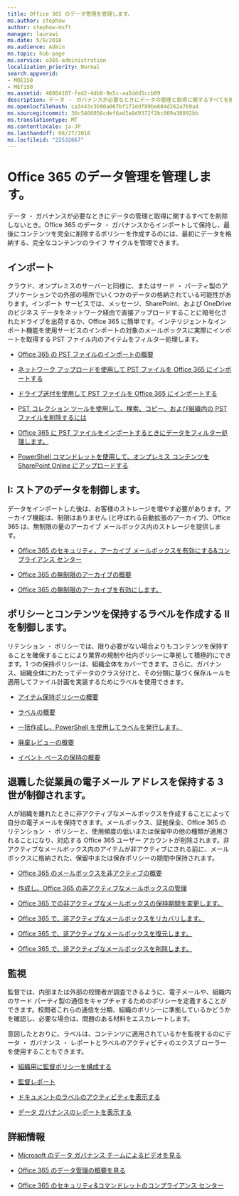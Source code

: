 ```yaml
---
title: Office 365 のデータ管理を管理します。
ms.author: stephow
author: stephow-msft
manager: laurawi
ms.date: 5/9/2018
ms.audience: Admin
ms.topic: hub-page
ms.service: o365-administration
localization_priority: Normal
search.appverid:
- MOE150
- MET150
ms.assetid: 48064107-fed2-4db0-9e5c-aa5ddd5ccb09
description: データ ・ ガバナンスが必要なときにデータの管理と取得に関するすべてを削除しないとき。Office 365 のデータ ・ ガバナンスからインポートして保持し、最後にコンテンツを完全に削除するポリシーを作成するのには、最初にデータを格納する、完全なコンテンツのライフ サイクルを管理できます。
ms.openlocfilehash: ca3443c3b90a067bf171ddf89be604d262a7b9a4
ms.sourcegitcommit: 36c5466056cdef6ad2a8d9372f2bc009a30892bb
ms.translationtype: MT
ms.contentlocale: ja-JP
ms.lasthandoff: 08/27/2018
ms.locfileid: "22532667"
---
```

# <a name="manage-data-governance-in-office-365"></a>Office 365 のデータ管理を管理します。

データ ・ ガバナンスが必要なときにデータの管理と取得に関するすべてを削除しないとき。Office 365 のデータ ・ ガバナンスからインポートして保持し、最後にコンテンツを完全に削除するポリシーを作成するのには、最初にデータを格納する、完全なコンテンツのライフ サイクルを管理できます。
  
## <a name="import"></a>インポート

クラウド、オンプレミスのサーバーと同様に、またはサード ・ パーティ製のアプリケーションでの外部の場所でいくつかのデータの格納されている可能性があります。インポート サービスでは、メッセージ、SharePoint、および OneDrive のビジネス データをネットワーク経由で直接アップロードすることに暗号化されたドライブを出荷するか、Office 365 に簡単です。インテリジェントなインポート機能を使用サービスのインポートの対象のメールボックスに実際にインポートを取得する PST ファイル内のアイテムをフィルター処理します。 
  
- [Office 365 の PST ファイルのインポートの概要](https://support.office.com/article/ba688e0a-0fcb-4bd7-8e57-2b669564ea84)
    
- [ネットワーク アップロードを使用して PST ファイルを Office 365 にインポートする](use-network-upload-to-import-pst-files.md)
    
- [ドライブ送付を使用して PST ファイルを Office 365 にインポートする](use-drive-shipping-to-import-pst-files-to-office-365.md)
    
- [PST コレクション ツールを使用して、検索、コピー、および組織内の PST ファイルを削除するには](find-copy-and-delete-pst-files-in-your-organization.md)
    
- [Office 365 に PST ファイルをインポートするときにデータをフィルター処理します。](filter-data-when-importing-pst-files.md)
    
- [PowerShell コマンドレットを使用して、オンプレミス コンテンツを SharePoint Online にアップロードする](https://support.office.com/article/555049c6-15ef-45a6-9a1f-a1ef673b867c)
    
## <a name="govern-i-store-data"></a>I: ストアのデータを制御します。

データをインポートした後は、お客様のストレージを増やす必要があります。アーカイブ機能は、制限はありません (と呼ばれる自動拡張のアーカイブ)、Office 365 は、無制限の量のアーカイブ メールボックス内のストレージを提供します。
  
- [Office 365 のセキュリティ、アーカイブ メールボックスを有効にする&amp;コンプライアンス センター](enable-archive-mailboxes.md)

- [Office 365 の無制限のアーカイブの概要](unlimited-archiving.md)
    
- [Office 365 の無制限のアーカイブを有効にします。](enable-unlimited-archiving.md)
    

    
## <a name="govern-ii-create-policies-and-labels-to-retain-content"></a>ポリシーとコンテンツを保持するラベルを作成する II を制御します。

リテンション ・ ポリシーでは、限り必要がない場合よりもコンテンツを保持することを確保することにより業界の規制や社内ポリシーに準拠して積極的にできます。1 つの保持ポリシーは、組織全体をカバーできます。さらに、ガバナンス、組織全体にわたってデータのクラス分けと、その分類に基づく保存ルールを適用してファイル計画を実装するためにラベルを使用できます。
  
- [アイテム保持ポリシーの概要](retention-policies.md)
    
- [ラベルの概要](labels.md)
    
- [一括作成し、PowerShell を使用してラベルを発行します。](https://support.office.com/article/8986701b-ffa1-46ec-8fd0-8f7e81d5b25f.aspx)
    
- [廃棄レビューの概要](disposition-reviews.md)
    
- [イベント ベースの保持の概要](event-driven-retention.md)
    
## <a name="govern-iii-retain-the-email-of-former-employees"></a>退職した従業員の電子メール アドレスを保持する 3 世が制御されます。

人が組織を離れたときに非アクティブなメールボックスを作成することによって自分の電子メールを保持できます。メールボックス、証拠保全、Office 365 のリテンション ・ ポリシーと、使用頻度の低いまたは保留中の他の種類が適用されることになり、対応する Office 365 ユーザー アカウントが削除されます。非アクティブなメールボックス内のアイテムが非アクティブにされる前に、メールボックスに格納された、保留中または保存ポリシーの期間中保持されます。
  
- [Office 365 のメールボックスを非アクティブの概要](inactive-mailboxes-in-office-365.md)
    
- [作成し、Office 365 の非アクティブなメールボックスの管理](create-and-manage-inactive-mailboxes.md)

- [Office 365 での非アクティブなメールボックスの保持期間を変更します。](change-the-hold-duration-for-an-inactive-mailbox.md)
  
- [Office 365 で、非アクティブなメールボックスをリカバリします。](recover-an-inactive-mailbox.md)
 
- [Office 365 で、非アクティブなメールボックスを復元します。](restore-an-inactive-mailbox.md)

- [Office 365 で、非アクティブなメールボックスを削除します。](delete-an-inactive-mailbox.md)

## <a name="monitor"></a>監視

監督では、内部または外部の校閲者が調査できるように、電子メールや、組織内のサード パーティ製の通信をキャプチャするためのポリシーを定義することができます。校閲者これらの通信を分類、組織のポリシーに準拠しているかどうかを確認し、必要な場合は、問題のある材料をエスカレートします。
  
意図したとおりに、ラベルは、コンテンツに適用されているかを監視するのにデータ ・ ガバナンス ・ レポートとラベルのアクティビティのエクスプ ローラーを使用することもできます。
  
- [組織用に監督ポリシーを構成する](configure-supervision-policies.md)
    
- [監督レポート](supervision-reports.md)
    
- [ドキュメントのラベルのアクティビティを表示する](view-label-activity-for-documents.md)
    
- [データ ガバナンスのレポートを表示する](view-the-data-governance-reports.md)
    
## <a name="more-information"></a>詳細情報

- [Microsoft のデータ ガバナンス チームによるビデオを見る](https://go.microsoft.com/fwlink/?linkid=867039)
    
- [Office 365 のデータ管理の概要を見る](https://go.microsoft.com/fwlink/?linkid=852644)
    
- [Office 365 のセキュリティ&amp;コマンドレットのコンプライアンス センター](https://go.microsoft.com/fwlink/?linkid=852310)
    

